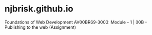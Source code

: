 # njbrisk.github.io
Foundations of Web Development AV00BR69-3003: Module - 1  | 00B - Publishing to the web (Assignment) 
